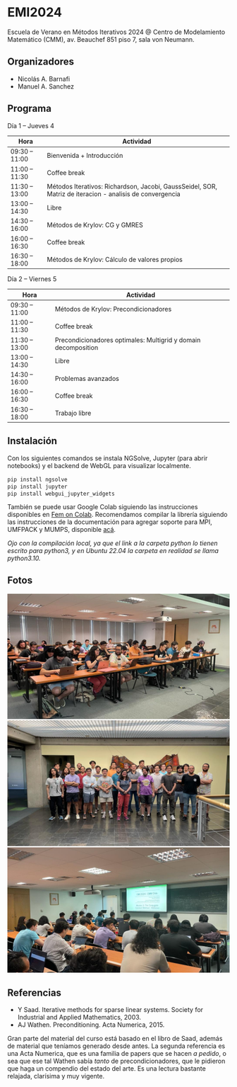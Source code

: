 # EMI2024
Escuela de Verano en Métodos Iterativos 2024 @ Centro de Modelamiento Matemático (CMM), av. Beauchef 851 piso 7, sala von Neumann.

## Organizadores
- Nicolás A. Barnafi
- Manuel A. Sanchez


## Programa
Día 1 – Jueves 4

| Hora          | Actividad |
| ------------- | --------- |
| 09:30 – 11:00 | Bienvenida + Introducción |
| 11:00 – 11:30 | Coffee break |
| 11:30 – 13:00 | Métodos Iterativos: Richardson, Jacobi, GaussSeidel, SOR, Matriz de iteracion - analisis de convergencia |
| 13:00 – 14:30 | Libre |
| 14:30 – 16:00 | Métodos de Krylov: CG y GMRES |
| 16:00 – 16:30 | Coffee break |
| 16:30 – 18:00 | Métodos de Krylov: Cálculo de valores propios |

Día 2 – Viernes 5

| Hora          | Actividad |
| ------------- | --------- |
| 09:30 – 11:00 |Métodos de Krylov: Precondicionadores |
| 11:00 – 11:30 |Coffee break |
| 11:30 – 13:00 |Precondicionadores optimales: Multigrid y domain decomposition |
| 13:00 – 14:30 |Libre |
| 14:30 – 16:00 |Problemas avanzados |
| 16:00 – 16:30 |Coffee break |
| 16:30 – 18:00 |Trabajo libre |


## Instalación

Con los siguientes comandos se instala NGSolve, Jupyter (para abrir notebooks) y el backend de WebGL para visualizar localmente. 

    pip install ngsolve
    pip install jupyter
    pip install webgui_jupyter_widgets

También se puede usar Google Colab siguiendo las instrucciones disponibles en [Fem on Colab](https://fem-on-colab.github.io/packages.html). Recomendamos compilar la librería siguiendo las instrucciones de la documentación para agregar soporte para MPI, UMFPACK y MUMPS, disponible [acá](https://docu.ngsolve.org/latest/install/installlinux.html).

*Ojo con la compilación local, ya que el link a la carpeta python lo tienen escrito para python3, y en Ubuntu 22.04 la carpeta en realidad se llama python3.10.*

## Fotos

![emi1](images/emi1.jpeg)
![emi2](images/emi2.jpeg)
![emi3](images/emi3.jpeg)

## Referencias

- Y Saad. Iterative methods for sparse linear systems. Society for Industrial and Applied Mathematics, 2003.
- AJ Wathen. Preconditioning. Acta Numerica, 2015.

Gran parte del material del curso está basado en el libro de Saad, además de material que teníamos generado desde antes. La segunda referencia es una Acta Numerica, que es una familia de papers que se hacen _a pedido_, o sea que ese tal Wathen sabía *tanto* de precondicionadores, que le pidieron que haga un compendio del estado del arte. Es una lectura bastante relajada, clarísima y muy vigente.
